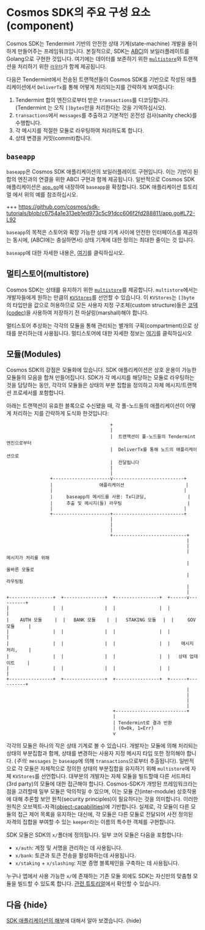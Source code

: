 <!--
order: 4
-->

# Cosmos SDK의 주요 구성 요소(component)

Cosmos SDK는 Tendermint 기반의 안전한 상태 기계(state-machine) 개발을 용이하게 만들어주는 프레임워크입니다. 본질적으로, SDK는 [ABCI](./sdk-app-architecture.md#abci)의 보일러플레이트를 Golang으로 구현한 것입니다. 여기에는 데이터를 보존하기 위한 [`multistore`](../core/store.md#multistore)와 트랜잭션을 처리하기 위한 [`라우터`](../core/baseapp.md#routing)가 함께 제공됩니다.

다음은 Tendermint에서 전송된 트랜잭션들이 Cosmos SDK를 기반으로 작성된 애플리케이션에서 `DeliverTx`를 통해 어떻게 처리되는지를 간략하게 보여줍니다:

1. Tendermint 합의 엔진으로부터 받은 `transactions`를 디코딩합니다. (Tendermint 는 오직 `[]bytes`만을 처리한다는 것을 기억하십시오).
2. `transactions`에서 `messages`를 추출하고 기본적인 온전성 검사(sanity check)를 수행합니다.
3. 각 메시지를 적절한 모듈로 라우팅하여 처리하도록 합니다.
4. 상태 변경을 커밋(commit)합니다.

## `baseapp`

`baseapp`은 Cosmos SDK 애플리케이션의 보일러플레이트 구현입니다. 이는 기반이 된 합의 엔진과의 연결을 위한 ABCI 구현과 함께 제공됩니다. 일반적으로 Cosmos SDK 애플리케이션은 [`app.go`](../basics/app-anatomy.md#코어-애플리케이션-파일)에 내장하여 `baseapp`을 확장합니다. SDK 애플리케이션 튜토리얼 에서 위의 예를 참조하십시오.

+++ https://github.com/cosmos/sdk-tutorials/blob/c6754a1e313eb1ed973c5c91dcc606f2fd288811/app.go#L72-L92

`baseapp`의 목적은 스토어와 확장 가능한 상태 기계 사이에 안전한 인터페이스를 제공하는 동시에, (ABCI에는 충실하면서) 상태 기계에 대한 정의는 최대한 줄이는 것 입니다.

`baseapp`에 대한 자세한 내용은, [여기](../core/baseapp.md)를 클릭하십시오.

## 멀티스토어(multistore)

Cosmos SDK는 상태를 유지하기 위한 [`multistore`](../core/store.md#multistore)를 제공합니다. `multistore`에서는 개발자들에게 원하는 만큼의 [`KVStores`](../core/store.md#베이스-레이어-KVStores)를 선언할 수 있습니다. 이 `KVStores`는 `[]byte`의 타입만을 값으로 허용하므로 모든 사용자 지정 구조체(custom structure)들은 [코덱(codec)](../core/encoding.md)을 사용하여 저장하기 전 마샬링(marshall)해야 합니다.

멀티스토어 추상화는 각각의 모듈을 통해 관리되는 별개의 구획(compartment)으로 상태를 분리하는데 사용됩니다. 멀티스토어에 대한 자세한 정보는 [여기](../core/store.md#multistore)를 클릭하십시오

## 모듈(Modules)

Cosmos SDK의 강점은 모듈화에 있습니다. SDK 애플리케이션은 상호 운용이 가능한 모듈들의 모음을 합쳐 만들어집니다. SDK가 각 메시지를 해당하는 모듈로 라우팅하는 것을 담당하는 동안, 각각의 모듈들은 상태의 부분 집합을 정의하고 자체 메시지/트랜잭션 프로세서를 포함합니다.

아래는 트랜잭션이 유효한 블록으로 수신됐을 때, 각 풀-노드들의 애플리케이션이 어떻게 처리하는 지를 간략하게 도식화 한것입니다:

```
                                      +
                                      |
                                      |  트랜잭션이 풀-노드들의 Tendermint 엔진으로부터
                                      |  DeliverTx를 통해 노드의 애플리케이션으로
                                      |  전달됩니다
                                      |
                                      |
                +---------------------v--------------------------+
                |                 애플리케이션                     ㅤ|
                |                                                |
                |     baseapp의 메서드를 사용: Tx디코딩,         ㅤㅤㅤㅤ|
                |     추출 및 메시지(들) 라우팅                        |
                |                                                |
                +---------------------+--------------------------+
                                      |
                                      |
                                      |
                                      +---------------------------+
                                                                  |
                                                                  |
                                                                  |  메시지가 처리를 위해
                                                                  |  올바른 모듈로
                                                                  |  라우팅됨
                                                                  |
                                                                  |
+----------------+  +---------------+  +----------------+  +------v----------+
|                |  |               |  |                |  |                 |
|    AUTH 모듈ㅤㅤㅤ|  |   BANK 모듈    |  |ㅤㅤSTAKING 모듈 ㅤ|  |     GOV 모듈     |
|                |  |               |  |                |  |                 |
|                |  |               |  |                |  |    메시지 처리, ㅤㅤ|
|                |  |               |  |                |  |   상태 업데이트   ㅤ|
|                |  |               |  |                |  |                 |
+----------------+  +---------------+  +----------------+  +------+----------+
                                                                  |
                                                                  |
                                                                  |
                                                                  |
                                       +--------------------------+
                                       |
                                       | Tendermint로 결과 반환
                                       | (0=Ok, 1=Err)
                                       v
```

각각의 모듈은 하나의 작은 상태 기계로 볼 수 있습니다. 개발자는 모듈에 의해 처리되는 상태의 부분집합과 함께, 상태를 변경하는 사용자 지정 메시지 타입 또한 정의해야 합니다. (*주의:* `messages` 는 `baseapp`에 의해 `transactions`으로부터 추출됩니다). 일반적으로 각 모듈은 자체적으로 정의한 상태의 부분집합을 유지하기 위해 `multistore`에 자체 `KVStores`를 선언합니다. 대부분의 개발자는 자체 모듈을 빌드할때 다른 서드파티(3rd party)의 모듈에 대한 접근해야 합니다. Cosmos-SDK가 개방된 프레임워크라는 점을 고려할때 일부 모듈은 악의적일 수 있으며, 이는 모듈 간(inter-module) 상호작용에 대해 추론할 보안 원칙(security principles)이 필요하다는 것을 의미합니다. 이러한 원칙은 오브젝트-자격([object-capabilities](../core/ocap.md))에 기반합니다. 실제로, 각 모듈이 다른 모듈의 접근 제어 목록을 유지하는 대신에, 각 모듈은 다른 모듈로 전달되어 사전 정의된 자격의 집합을 부여할 수 있는 `keeper`라는 이름의 특수한 객체를 구현합니다.

SDK 모듈은 SDK의 `x/`폴더에 정의됩니다. 일부 코어 모듈은 다음을 포함합니다:

- `x/auth`: 계정 및 서명을 관리하는 데 사용됩니다.
- `x/bank`: 토큰과 토큰 전송을 활성화하는데 사용됩니다.
- `x/staking` + `x/slashing`: 지분 증명 블록체인을 구축하는 데 사용됩니다.

누구나 앱에서 사용 가능한 `x/`에 존재하는 기존 모듈 외에도 SDK는 자신만의 맞춤형 모듈을 빌드할 수 있도록 합니다. [관련 튜토리얼](https://cosmos.network/docs/tutorial/keeper.html)에서 확인할 수 있습니다.

## 다음 {hide}

[SDK 애플리케이션의 해부](../basics/app-anatomy.md)에 대해서 알아 보겠습니다. {hide}
